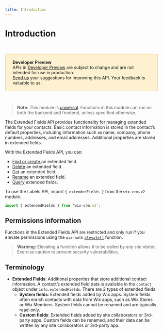 ```yaml
---
title: Introduction
---
```


# Introduction

&nbsp;
<div style="background-color: #FEF1D1; padding: 18px 24px; border-radius: 6px; border: 1px solid #FDB10C; box-sizing: border-box; display: inline-block">
    <b>Developer Preview</b>
    <br/>
    <span>APIs in <a href="https://www.wix.com/velo/reference/api-overview/developer-preview">Developer Preview</a> are subject to change and are not intended for use in production.<br/><a href="mailto:velo-preview-feedback@wix.com">Send us</a> your suggestions for improving this API. Your feedback is valuable to us.</span>
</div>

&nbsp;

> **Note:** This module is
> [universal](/api-overview/api-versions#universal-modules).
> Functions in this module can run on both the backend and frontend,
> unless specified otherwise.


The Extended Fields API provides functionality for managing extended fields for your contacts. Basic contact information is stored in the contact’s default properties, including information such as name, company, phone numbers, addresses, and email addresses. Additional properties are stored in extended fields. 

With the Extended Fields API, you can:
+ [Find or create ](wix-crm-v2/extendedfields/findorcreateextendedfiels) an extended field. 
+ [Delete](wix-crm-v2/extendedfields/deleteextendedfield) an extended field.
+ [Get](wix-crm-v2/extendedfields/getextendedfield) an extended field.
+ [Rename](wix-crm-v2/extendedfields/renameextendedfield) an extended field.
+ [Query](wix-crm-v2/extendedfields/queryextendedfields) extended fields.


To use the Labels API, import `{ extendedFields }` from the `wix-crm.v2` module. 

```javascript
import { extendedFields } from ‘wix-crm.v2’;
```

## Permissions information

Functions in the Extended Fields API are restricted and only run if you elevate permissions using the `wix-auth` [`elevate()`](https://www.wix.com/velo/reference/wix-auth/elevate) function.

<blockquote class=‘warning’>
<p><strong>Warning:</strong> Elevating a function allows it to be called by any site visitor. Exercise caution to prevent security vulnerabilities.</p>
</blockquote>


## Terminology

- **Extended Fields**: Additional properties that store additional contact information. A contact’s extended field data is available in the `contact` object under `info.extendedFields`. There are 2 types of extended fields:
    - **System fields**: Extended fields added by Wix apps. System fields often enrich contacts with data from Wix apps, such as Wix Stores or Wix Members. System fields cannot be renamed and are typically read-only.
    - **Custom fields**: Extended fields added by site collaborators or 3rd-party apps. Custom fields can be renamed, and their data can be written by any site collaborators or 3rd-party app.